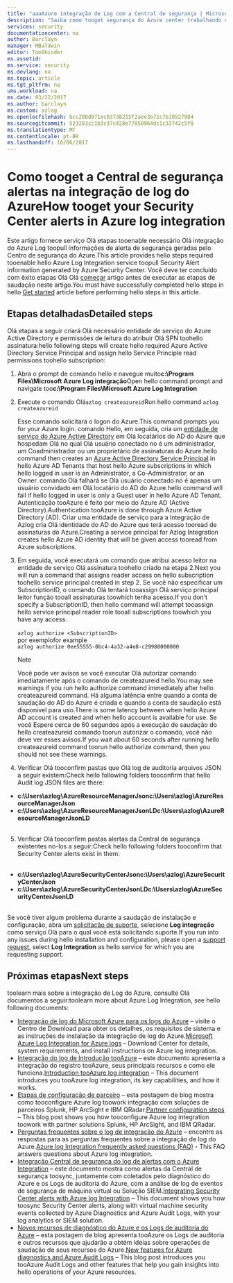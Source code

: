 ```yaml
---
title: "aaaAzure integração de Log com a Central de segurança | Microsoft Docs"
description: "Saiba como tooget segurança do Azure center trabalhando com a integração do Log de alertas"
services: security
documentationcenter: na
author: Barclayn
manager: MBaldwin
editor: TomShinder
ms.assetid: 
ms.service: security
ms.devlang: na
ms.topic: article
ms.tgt_pltfrm: na
ums.workload: na
ms.date: 03/22/2017
ms.author: barclayn
ms.custom: azlog
ms.openlocfilehash: bcc208d071ec03738215f2aee3b71c7b10927904
ms.sourcegitcommit: 523283cc1b3c37c428e77850964dc1c33742c5f0
ms.translationtype: MT
ms.contentlocale: pt-BR
ms.lasthandoff: 10/06/2017
---
```

# <a name="how-tooget-your-security-center-alerts-in-azure-log-integration"></a><span data-ttu-id="e8179-103">Como tooget a Central de segurança alertas na integração de log do Azure</span><span class="sxs-lookup"><span data-stu-id="e8179-103">How tooget your Security Center alerts in Azure log integration</span></span>
<span data-ttu-id="e8179-104">Este artigo fornece serviço Olá etapas tooenable necessário Olá integração do Azure Log toopull informações de alerta de segurança geradas pelo Centro de segurança do Azure.</span><span class="sxs-lookup"><span data-stu-id="e8179-104">This article provides hello steps required tooenable hello Azure Log Integration service toopull Security Alert information generated by Azure Security Center.</span></span> <span data-ttu-id="e8179-105">Você deve ter concluído com êxito etapas Olá Olá [começar](security-azure-log-integration-get-started.md) artigo antes de executar as etapas de saudação neste artigo.</span><span class="sxs-lookup"><span data-stu-id="e8179-105">You must have successfully completed hello steps in hello  [Get started](security-azure-log-integration-get-started.md) article before performing hello steps in this article.</span></span>

## <a name="detailed-steps"></a><span data-ttu-id="e8179-106">Etapas detalhadas</span><span class="sxs-lookup"><span data-stu-id="e8179-106">Detailed steps</span></span>
<span data-ttu-id="e8179-107">Olá etapas a seguir criará Olá necessário entidade de serviço do Azure Active Directory e permissões de leitura do atribuir Olá SPN toohello assinatura:</span><span class="sxs-lookup"><span data-stu-id="e8179-107">hello following steps will create hello required Azure Active Directory Service Principal and assign hello Service Principle read permissions toohello subscription:</span></span>
1. <span data-ttu-id="e8179-108">Abra o prompt de comando hello e navegue muito**c:\Program Files\Microsoft Azure Log integração**</span><span class="sxs-lookup"><span data-stu-id="e8179-108">Open hello command prompt and navigate too**c:\Program Files\Microsoft Azure Log Integration**</span></span>
2. <span data-ttu-id="e8179-109">Execute o comando Olá``azlog createazureid``</span><span class="sxs-lookup"><span data-stu-id="e8179-109">Run hello command ``azlog createazureid``</span></span>

    <span data-ttu-id="e8179-110">Esse comando solicitará o logon do Azure.</span><span class="sxs-lookup"><span data-stu-id="e8179-110">This command prompts you for your Azure login.</span></span> <span data-ttu-id="e8179-111">comando Hello, em seguida, cria um [entidade de serviço do Azure Active Directory](../active-directory/develop/active-directory-application-objects.md) em Olá locatários do AD do Azure que hospedam Olá no qual Olá usuário conectado no é um administrador, um Coadministrador ou um proprietário de assinaturas do Azure.</span><span class="sxs-lookup"><span data-stu-id="e8179-111">hello command then creates an [Azure Active Directory Service Principal](../active-directory/develop/active-directory-application-objects.md) in hello Azure AD Tenants that host hello Azure subscriptions in which hello logged in user is an Administrator, a Co-Administrator, or an Owner.</span></span> <span data-ttu-id="e8179-112">comando Olá falhará se Olá usuário conectado no é apenas um usuário convidado em Olá locatário do AD do Azure.</span><span class="sxs-lookup"><span data-stu-id="e8179-112">hello command will fail if hello logged in user is only a Guest user in hello Azure AD Tenant.</span></span> <span data-ttu-id="e8179-113">Autenticação tooAzure é feito por meio do Azure AD (Active Directory).</span><span class="sxs-lookup"><span data-stu-id="e8179-113">Authentication tooAzure is done through Azure Active Directory (AD).</span></span> <span data-ttu-id="e8179-114">Criar uma entidade de serviço para a integração de Azlog cria Olá identidade do AD do Azure que terá acesso tooread de assinaturas do Azure.</span><span class="sxs-lookup"><span data-stu-id="e8179-114">Creating a service principal for Azlog Integration creates hello Azure AD identity that will be given access tooread from Azure subscriptions.</span></span>

2. <span data-ttu-id="e8179-115">Em seguida, você executará um comando que atribui acesso leitor na entidade de serviço Olá assinatura toohello criado na etapa 2.</span><span class="sxs-lookup"><span data-stu-id="e8179-115">Next you will run a command that assigns reader access on hello subscription toohello service principal created in step 2.</span></span> <span data-ttu-id="e8179-116">Se você não especificar um SubscriptionID, o comando Olá tentará tooassign Olá serviço principal leitor função tooall assinaturas toowhich tenha acesso.</span><span class="sxs-lookup"><span data-stu-id="e8179-116">If you don’t specify a SubscriptionID, then hello command will attempt tooassign hello service principal reader role tooall subscriptions toowhich you have any access.</span></span> </br></br>
``azlog authorize <SubscriptionID>`` </br> <span data-ttu-id="e8179-117">por exemplo</span><span class="sxs-lookup"><span data-stu-id="e8179-117">for example</span></span> </br>
``azlog authorize 0ee55555-0bc4-4a32-a4e8-c29980000000``

    >[!NOTE]
    <span data-ttu-id="e8179-118">Você pode ver avisos se você executar Olá autorizar comando imediatamente após o comando de createazureid hello.</span><span class="sxs-lookup"><span data-stu-id="e8179-118">You may see warnings if you run hello authorize command immediately after hello createazureid command.</span></span> <span data-ttu-id="e8179-119">Há alguma latência entre quando a conta de saudação do AD do Azure é criada e quando a conta de saudação está disponível para uso.</span><span class="sxs-lookup"><span data-stu-id="e8179-119">There is some latency between when hello Azure AD account is created and when hello account is available for use.</span></span> <span data-ttu-id="e8179-120">Se você Espere cerca de 60 segundos após a execução de saudação do hello createazureid comando toorun autorizar o comando, você não deve ver esses avisos.</span><span class="sxs-lookup"><span data-stu-id="e8179-120">If you wait about 60 seconds after running hello createazureid command toorun hello authorize command, then you should not see these warnings.</span></span>

4. <span data-ttu-id="e8179-121">Verificar Olá tooconfirm pastas que Olá log de auditoria arquivos JSON a seguir existem:</span><span class="sxs-lookup"><span data-stu-id="e8179-121">Check hello following folders tooconfirm that hello Audit log JSON files are there:</span></span>
 * <span data-ttu-id="e8179-122">**c:\Users\azlog\AzureResourceManagerJson**</span><span class="sxs-lookup"><span data-stu-id="e8179-122">**c:\Users\azlog\AzureResourceManagerJson**</span></span>
 * <span data-ttu-id="e8179-123">**c:\Users\azlog\AzureResourceManagerJsonLD**</span><span class="sxs-lookup"><span data-stu-id="e8179-123">**c:\Users\azlog\AzureResourceManagerJsonLD**</span></span> </br></br>
5. <span data-ttu-id="e8179-124">Verificar Olá tooconfirm pastas alertas da Central de segurança existentes no-los a seguir:</span><span class="sxs-lookup"><span data-stu-id="e8179-124">Check hello following folders tooconfirm that Security Center alerts exist in them:</span></span></br></br>
 * <span data-ttu-id="e8179-125">**c:\Users\azlog\AzureSecurityCenterJson**</span><span class="sxs-lookup"><span data-stu-id="e8179-125">**c:\Users\azlog\AzureSecurityCenterJson**</span></span>
 * <span data-ttu-id="e8179-126">**c:\Users\azlog\AzureSecurityCenterJsonLD**</span><span class="sxs-lookup"><span data-stu-id="e8179-126">**c:\Users\azlog\AzureSecurityCenterJsonLD**</span></span> </br></br>

<span data-ttu-id="e8179-127">Se você tiver algum problema durante a saudação de instalação e configuração, abra um [solicitação de suporte](/azure-supportability/how-to-create-azure-support-request.md), selecione **Log integração** como serviço Olá para o qual você está solicitando suporte.</span><span class="sxs-lookup"><span data-stu-id="e8179-127">If you run into any issues during hello installation and configuration, please open a [support request](/azure-supportability/how-to-create-azure-support-request.md), select **Log Integration** as hello service for which you are requesting support.</span></span>

## <a name="next-steps"></a><span data-ttu-id="e8179-128">Próximas etapas</span><span class="sxs-lookup"><span data-stu-id="e8179-128">Next steps</span></span>
<span data-ttu-id="e8179-129">toolearn mais sobre a integração de Log do Azure, consulte Olá documentos a seguir:</span><span class="sxs-lookup"><span data-stu-id="e8179-129">toolearn more about Azure Log Integration, see hello following documents:</span></span>

* <span data-ttu-id="e8179-130">[Integração de log do Microsoft Azure para os logs do Azure](https://www.microsoft.com/download/details.aspx?id=53324) – visite o Centro de Download para obter os detalhes, os requisitos de sistema e as instruções de instalação da integração de log do Azure.</span><span class="sxs-lookup"><span data-stu-id="e8179-130">[Microsoft Azure Log Integration for Azure logs](https://www.microsoft.com/download/details.aspx?id=53324) – Download Center for details, system requirements, and install instructions on Azure log integration.</span></span>
* <span data-ttu-id="e8179-131">[Integração do log de Introdução tooAzure](security-azure-log-integration-overview.md) – este documento apresenta a integração do registro tooAzure, seus principais recursos e como ele funciona.</span><span class="sxs-lookup"><span data-stu-id="e8179-131">[Introduction tooAzure log integration](security-azure-log-integration-overview.md) – This document introduces you tooAzure log integration, its key capabilities, and how it works.</span></span>
* <span data-ttu-id="e8179-132">[Etapas de configuração de parceiro](https://blogs.msdn.microsoft.com/azuresecurity/2016/08/23/azure-log-siem-configuration-steps/) – esta postagem de blog mostra como tooconfigure Azure log toowork integração com soluções de parceiros Splunk, HP ArcSight e IBM QRadar.</span><span class="sxs-lookup"><span data-stu-id="e8179-132">[Partner configuration steps](https://blogs.msdn.microsoft.com/azuresecurity/2016/08/23/azure-log-siem-configuration-steps/) – This blog post shows you how tooconfigure Azure log integration toowork with partner solutions Splunk, HP ArcSight, and IBM QRadar.</span></span>
* <span data-ttu-id="e8179-133">[Perguntas frequentes sobre o log de integração do Azure](security-azure-log-integration-faq.md) – encontre as respostas para as perguntas frequentes sobre a integração de log do Azure.</span><span class="sxs-lookup"><span data-stu-id="e8179-133">[Azure log Integration frequently asked questions (FAQ)](security-azure-log-integration-faq.md) - This FAQ answers questions about Azure log integration.</span></span>
* <span data-ttu-id="e8179-134">[Integração Central de segurança do log de alertas com o Azure Integration](../security-center/security-center-integrating-alerts-with-log-integration.md) – este documento mostra como alertas da Central de segurança toosync, juntamente com coletados pelo diagnóstico do Azure e os Logs de auditoria do Azure, com a análise de log de eventos de segurança de máquina virtual ou Solução SIEM.</span><span class="sxs-lookup"><span data-stu-id="e8179-134">[Integrating Security Center alerts with Azure log Integration](../security-center/security-center-integrating-alerts-with-log-integration.md) – This document shows you how toosync Security Center alerts, along with virtual machine security events collected by Azure Diagnostics and Azure Audit Logs, with your log analytics or SIEM solution.</span></span>
* <span data-ttu-id="e8179-135">[Novos recursos de diagnóstico do Azure e os Logs de auditoria do Azure](https://azure.microsoft.com/blog/new-features-for-azure-diagnostics-and-azure-audit-logs/) – esta postagem de blog apresenta tooAzure os Logs de auditoria e outros recursos que ajudarão a obtém ideias sobre operações de saudação de seus recursos do Azure.</span><span class="sxs-lookup"><span data-stu-id="e8179-135">[New features for Azure diagnostics and Azure Audit Logs](https://azure.microsoft.com/blog/new-features-for-azure-diagnostics-and-azure-audit-logs/) – This blog post introduces you tooAzure Audit Logs and other features that help you gain insights into hello operations of your Azure resources.</span></span>
